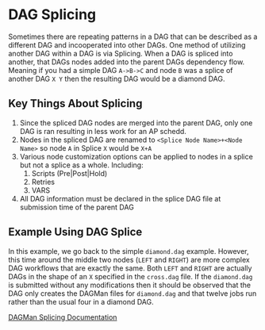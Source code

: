 # DAG Splicing

Sometimes there are repeating patterns in a DAG that can be described
as a different DAG and incooperated into other DAGs. One method of
utilizing another DAG within a DAG is via Splicing. When a DAG is
spliced into another, that DAGs nodes added into the parent DAGs
dependency flow. Meaning if you had a simple DAG `A->B->C` and
node `B` was a splice of another DAG `X Y` then the resulting DAG
would be a diamond DAG.

## Key Things About Splicing

1. Since the spliced DAG nodes are merged into the parent DAG, only one DAG is ran resulting in less work for an AP schedd.
2. Nodes in the spliced DAG are renamed to `<Splice Node Name>+<Node Name>` so node `A` in Splice `X` would be `X+A`
3. Various node customization options can be applied to nodes in a splice but not a splice as a whole. Including:
    1. Scripts (Pre|Post|Hold)
    2. Retries
    3. VARS
4. All DAG information must be declared in the splice DAG file at submission time of the parent DAG

## Example Using DAG Splice

In this example, we go back to the simple `diamond.dag` example. However,
this time around the middle two nodes (`LEFT` and `RIGHT`) are more complex
DAG workflows that are exactly the same. Both `LEFT` and `RIGHT` are actually
DAGs in the shape of an `X` specified in the `cross.dag` file. If the
`diamond.dag` is submitted without any modifications then it should be observed
that the DAG only creates the DAGMan files for `diamond.dag` and that twelve
jobs run rather than the usual four in a diamond DAG.

[DAGMan Splicing Documentation](https://htcondor.readthedocs.io/en/latest/automated-workflows/dagman-using-other-dags.html#dag-splicing)

